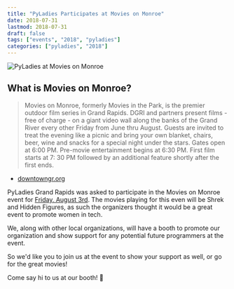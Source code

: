 ```yaml
---
title: "PyLadies Participates at Movies on Monroe"
date: 2018-07-31
lastmod: 2018-07-31
draft: false
tags: ["events", "2018", "pyladies"]
categories: ["pyladies", "2018"]
---
```

![PyLadies at Movies on Monroe](https://scontent-ort2-2.xx.fbcdn.net/v/t1.0-9/32423225_2084869591555031_2573826114963111936_o.jpg?_nc_cat=0&oh=1c07a4c0c5d217d2fd20d97cfc5b35f9&oe=5C10CD26)

## What is Movies on Monroe?

> Movies on Monroe, formerly Movies in the Park, is the premier outdoor film series in Grand Rapids. DGRI and partners present films - free of charge - on a giant video wall along the banks of the Grand River every other Friday from June thru August. Guests are invited to treat the evening like a picnic and bring your own blanket, chairs, beer, wine and snacks for a special night under the stars. Gates open at 6:00 PM. Pre-movie entertainment begins at 6:30 PM. First film starts at 7: 30 PM followed by an additional feature shortly after the first ends.
- [downtowngr.org](http://downtowngr.org/our-work/projects/movies-in-the-park)

PyLadies Grand Rapids was asked to participate in the Movies on Monroe event for [Friday, August 3rd](https://www.facebook.com/events/649703678696560/). The movies playing for this even will be Shrek and Hidden Figures, as such the organizers thought it would be a great event to promote women in tech.

We, along with other local organizations, will have a booth to promote our organization and show support for any potential future programmers at the event.

So we'd like you to join us at the event to show your support as well, or go for the great movies!

Come say hi to us at our booth! :wave:



